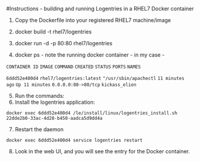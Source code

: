 #Instructions - building and running Logentries in a RHEL7 Docker container
1. Copy the Dockerfile into your registered RHEL7 machine/image

2. docker build -t rhel7/logentries
3. docker run -d -p 80:80 rhel7/logentries
4. docker ps - note the running docker container - in my case - 

```CONTAINER ID```        ```IMAGE```                     ```COMMAND```                ```CREATED```             ```STATUS```              ```PORTS```               ```NAMES```

```6ddd52e400d4```        ```rhel7/logentries:latest```   ```"/usr/sbin/apachectl```   ```11 minutes ago```      ```Up 11 minutes```       ```0.0.0.0:80->80/tcp```   ```kickass_elion```

5. Run the commands:
6. Install the logentries application:

```docker exec 6ddd52e400d4 /le/install/linux/logentries_install.sh 22dde2b0-33ac-4d28-b450-aadca5d9dd4a```

7. Restart the daemon

```docker exec 6ddd52e400d4 service logentries restart```

8. Look in the web UI, and you will see the entry for the Docker container.
